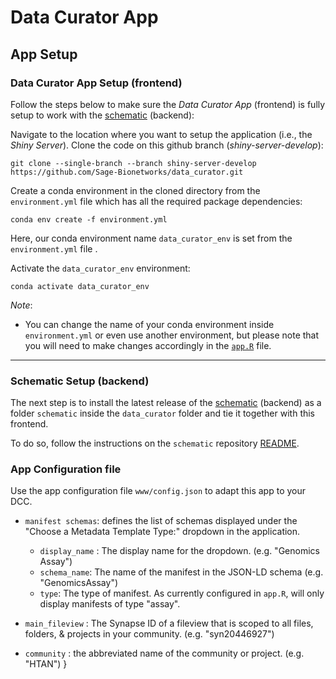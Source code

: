 # Data Curator App

## App Setup

### Data Curator App Setup (frontend)
Follow the steps below to make sure the _Data Curator App_ (frontend) is fully setup to work with the [schematic](https://github.com/Sage-Bionetworks/schematic/tree/main) (backend):

Navigate to the location where you want to setup the application (i.e., the _Shiny Server_). Clone the code on this github branch (_shiny-server-develop_):

    git clone --single-branch --branch shiny-server-develop https://github.com/Sage-Bionetworks/data_curator.git

Create a conda environment in the cloned directory from the `environment.yml` file which has all the required package dependencies:

    conda env create -f environment.yml

Here, our conda environment name `data_curator_env` is set from the `environment.yml` file .

Activate the `data_curator_env` environment:

    conda activate data_curator_env
    
_Note_:
- You can change the name of your conda environment inside `environment.yml` or even use another environment, but please note that you will need to make changes accordingly in the [`app.R`](https://github.com/Sage-Bionetworks/data_curator/blob/shiny-server-develop/app.R#L17) file.

-------

### Schematic Setup (backend)

The next step is to install the latest release of the [schematic](https://github.com/Sage-Bionetworks/schematic/tree/main) (backend) as a folder `schematic` inside the `data_curator` folder and tie it together with this frontend. 

To do so, follow the instructions on the `schematic` repository [README](https://github.com/Sage-Bionetworks/schematic/tree/develop#12-installation-requirements-and-pre-requisites).


### App Configuration file

Use the app configuration file `www/config.json` to adapt this app to your DCC. 

* `manifest schemas`: defines the list of schemas displayed under the "Choose a Metadata Template Type:" dropdown in the application.
    * `display_name` : The display name for the dropdown. (e.g. "Genomics Assay")
    * `schema_name`: The name of the manifest in the JSON-LD schema (e.g. "GenomicsAssay")  
    * `type`: The type of manifest. As currently configured in `app.R`, will only display manifests of type "assay".

* `main_fileview` : The Synapse ID of a fileview that is scoped to all files, folders, & projects in your community.  (e.g. "syn20446927")
* `community` : the abbreviated name of the community or project. (e.g. "HTAN")
}
